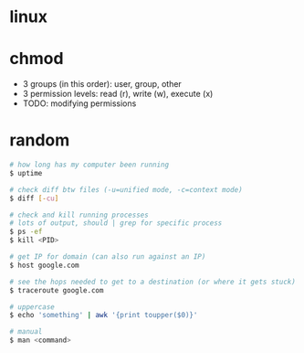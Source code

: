 # linux
# chmod
* 3 groups (in this order): user, group, other
* 3 permission levels: read (r), write (w), execute (x)
* TODO: modifying permissions

# random
```bash
# how long has my computer been running
$ uptime

# check diff btw files (-u=unified mode, -c=context mode)
$ diff [-cu]

# check and kill running processes
# lots of output, should | grep for specific process
$ ps -ef
$ kill <PID>

# get IP for domain (can also run against an IP)
$ host google.com

# see the hops needed to get to a destination (or where it gets stuck)
$ traceroute google.com

# uppercase
$ echo 'something' | awk '{print toupper($0)}'

# manual
$ man <command>
```